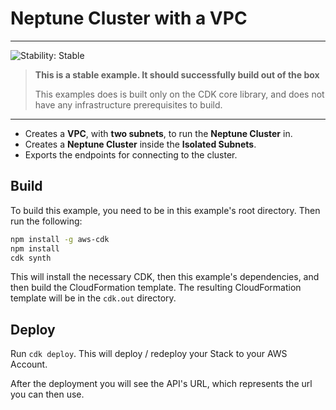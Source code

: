 # Neptune Cluster with a VPC
<!--BEGIN STABILITY BANNER-->
---

![Stability: Stable](https://img.shields.io/badge/stability-Stable-success.svg?style=for-the-badge)

> **This is a stable example. It should successfully build out of the box**
>
> This examples does is built only on the CDK core library, and does not have any infrastructure prerequisites to build.
---
<!--END STABILITY BANNER-->

* Creates a **VPC**, with **two subnets**, to run the **Neptune Cluster** in.
* Creates a **Neptune Cluster** inside the **Isolated Subnets**.
* Exports the endpoints for connecting to the cluster.

## Build

To build this example, you need to be in this example's root directory. Then run the following:

```bash
npm install -g aws-cdk
npm install
cdk synth
```

This will install the necessary CDK, then this example's dependencies, and then build the CloudFormation template. The resulting CloudFormation template will be in the `cdk.out` directory.

## Deploy

Run `cdk deploy`. This will deploy / redeploy your Stack to your AWS Account.

After the deployment you will see the API's URL, which represents the url you can then use.
